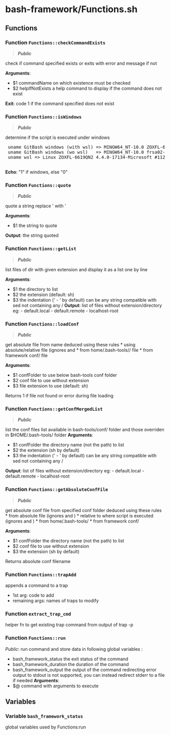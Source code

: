 # bash-framework/Functions.sh

## Functions

### Function `Functions::checkCommandExists`

> ***Public***

check if command specified exists or exits
 with error and message if not

**Arguments**:
* $1 commandName on which existence must be checked
* $2 helpIfNotExists a help command to display if the command does not exist

**Exit**: code 1 if the command specified does not exist

### Function `Functions::isWindows`

> ***Public***

determine if the script is executed under windows
 <pre>
 uname GitBash windows (with wsl) => MINGW64_NT-10.0 ZOXFL-6619QN2 2.10.0(0.325/5/3) 2018-06-13 23:34 x86_64 Msys
 uname GitBash windows (wo wsl)   => MINGW64_NT-10.0 frsa02-j5cbkc2 2.9.0(0.318/5/3) 2018-01-12 23:37 x86_64 Msys
 uname wsl => Linux ZOXFL-6619QN2 4.4.0-17134-Microsoft #112-Microsoft Thu Jun 07 22:57:00 PST 2018 x86_64 x86_64 x86_64 GNU/Linux
 </pre>

**Echo**: "1" if windows, else "0"

### Function `Functions::quote`

> ***Public***

quote a string
 replace ' with '

**Arguments**:
* $1 the string to quote

**Output**: the string quoted

### Function `Functions::getList`

> ***Public***

list files of dir with given extension and display it as a list one by line

**Arguments**:
* $1 the directory to list
* $2 the extension (default: sh)
* $3 the indentation ('       - ' by default) can be any string compatible with sed not containing any /
 **Output**: list of files without extension/directory
 eg:
        - default.local
        - default.remote
        - localhost-root

### Function `Functions::loadConf`

> ***Public***

get absolute file from name deduced using these rules
    * using absolute/relative <conf> file (ignores <confFolder> and <extension>
    * from home/.bash-tools/<confFolder>/<conf><extension> file
    * from framework conf/<conf><extension> file

**Arguments**:
* $1 confFolder to use below bash-tools conf folder
* $2 conf file to use without extension
* $3 file extension to use (default: sh)

Returns 1 if file not found or error during file loading

### Function `Functions::getConfMergedList`

> ***Public***

list the conf files list available in bash-tools/conf/<conf> folder
 and those overriden in $HOME/.bash-tools/<conf> folder
 **Arguments**:
* $1 confFolder the directory name (not the path) to list
* $2 the extension (sh by default)
* $3 the indentation ('       - ' by default) can be any string compatible with sed not containing any /

**Output**: list of files without extension/directory
 eg:
        - default.local
        - default.remote
        - localhost-root

### Function `Functions::getAbsoluteConfFile`

> ***Public***

get absolute conf file from specified conf folder deduced using these rules
    * from absolute file (ignores <confFolder> and <extension>)
    * relative to where script is executed (ignores <confFolder> and <extension>)
    * from home/.bash-tools/<confFolder>
    * from framework conf/<confFolder>

**Arguments**:
* $1 confFolder the directory name (not the path) to list
* $2 conf file to use without extension
* $3 the extension (sh by default)

Returns absolute conf filename

### Function `Functions::trapAdd`

appends a command to a trap

- 1st arg:  code to add
 - remaining args:  names of traps to modify

### Function `extract_trap_cmd`

helper fn to get existing trap command from output
 of trap -p

### Function `Functions::run`

*Public*: run command and store data in following global variables :
* bash_framework_status the exit status of the command
* bash_framework_duration the duration of the command
* bash_framework_output the output of the command
 redirecting error output to stdout is not supported, you can instead redirect stderr to a file if needed
 **Arguments**:
* $@ command with arguments to execute

## Variables

### Variable `bash_framework_status`

global variables used by Functions:run
